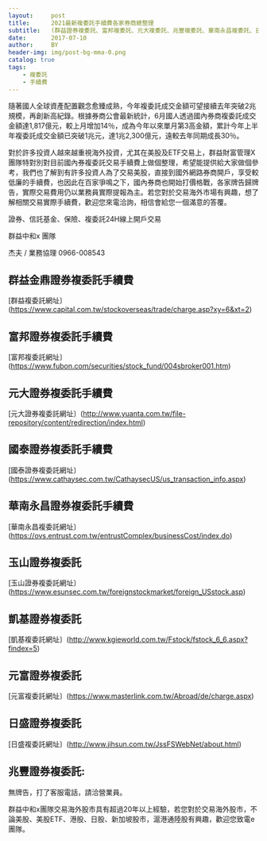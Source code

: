 ```yaml
---
layout:     post
title:      2021最新複委託手續費各家券商總整理
subtitle:   (群益證券複委託、富邦複委託、元大複委託、兆豐複委託、華南永昌複委託、日盛複委託、國泰證券複委託、永豐金複委託、玉山複委託、凱基複委託、元富複委託、美股複委託手續費 、 港股複委託手續費 、 陸股複委託手續費 )
date:       2017-07-10
author:     BY
header-img: img/post-bg-mma-0.png
catalog: true
tags:
    - 複委託
    - 手續費
---
```


隨著國人全球資產配置觀念愈臻成熟，今年複委託成交金額可望接續去年突破2兆規模，再創新高紀錄。根據券商公會最新統計，6月國人透過國內券商複委託成交金額達1,817億元，較上月增加14％，成為今年以來單月第3高金額，累計今年上半年複委託成交金額已突破1兆元，達1兆2,300億元，遠較去年同期成長30％。


對於許多投資人越來越重視海外投資，尤其在美股及ETF交易上，群益財富管理X團隊特對別對目前國內券複委託交易手續費上做個整理，希望能提供給大家做個參考，我們也了解到有許多投資人為了交易美股，直接到國外網路券商開戶，享受較低廉的手續費，也因此在百家爭鳴之下，國內券商也開始打價格戰，各家牌告歸牌告，實際交易費用仍以業務員實際提報為主。若您對於交易海外市場有興趣，想了解相關交易實際手續費，歡迎您來電洽詢，相信會給您一個滿意的答覆。

證券、信託基金、保險、複委託24H線上開戶交易

群益中和x 團隊

杰夫 / 業務協理 0966-008543

## 群益金鼎證券複委託手續費
[群益複委託網址〕(https://www.capital.com.tw/stockoverseas/trade/charge.asp?xy=6&xt=2)

## 富邦證券複委託手續費
[富邦複委託網址〕(https://www.fubon.com/securities/stock_fund/004sbroker001.htm)

## 元大證券複委託手續費
[元大證券複委託網址〕(http://www.yuanta.com.tw/file-repository/content/redirection/index.html)

## 國泰證券複委託手續費
[國泰證券複委託網址〕(https://www.cathaysec.com.tw/CathaysecUS/us_transaction_info.aspx)

## 華南永昌證券複委託手續費
[華南永昌複委託網址〕(https://ovs.entrust.com.tw/entrustComplex/businessCost/index.do)

## 玉山證券複委託
[玉山證券複委託網址〕(https://www.esunsec.com.tw/foreignstockmarket/foreign_USstock.asp)

## 凱基證券複委託
[凱基複委託網址〕(http://www.kgieworld.com.tw/Fstock/fstock_6_6.aspx?findex=5)

## 元富證券複委託
[元富複委託網址〕(https://www.masterlink.com.tw/Abroad/de/charge.aspx)

## 日盛證券複委託
[日盛複委託網址〕(http://www.jihsun.com.tw/JssFSWebNet/about.html)

## 兆豐證券複委託:  
無牌告，打了客服電話，請洽營業員。

群益中和x團隊交易海外股市具有超過20年以上經驗，若您對於交易海外股市，不論美股、美股ETF、港股、日股、新加坡股市，滬港通陸股有興趣，歡迎您致電e團隊。


